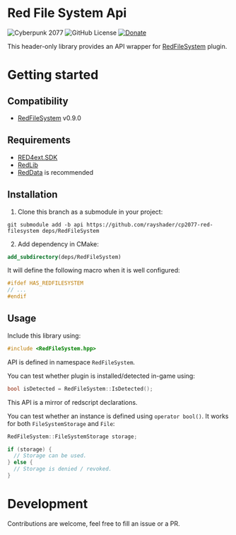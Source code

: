 # Red File System Api
![Cyberpunk 2077](https://img.shields.io/badge/Cyberpunk%202077-v2.12a-blue)
![GitHub License](https://img.shields.io/github/license/rayshader/cp2077-red-filesystem)
[![Donate](https://img.shields.io/badge/donate-buy%20me%20a%20coffee-yellow)](https://www.buymeacoffee.com/lpfreelance)

This header-only library provides an API wrapper for [RedFileSystem] plugin.

# Getting started

## Compatibility
- [RedFileSystem] v0.9.0

## Requirements
- [RED4ext.SDK]
- [RedLib]
- [RedData] is recommended

## Installation

1. Clone this branch as a submodule in your project:
```shell
git submodule add -b api https://github.com/rayshader/cp2077-red-filesystem deps/RedFileSystem
```
2. Add dependency in CMake:
```cmake
add_subdirectory(deps/RedFileSystem)
```

It will define the following macro when it is well configured:
```cpp
#ifdef HAS_REDFILESYSTEM
// ...
#endif
```

## Usage

Include this library using:
```cpp
#include <RedFileSystem.hpp>
```

API is defined in namespace `RedFileSystem`.

You can test whether plugin is installed/detected in-game using:
```cpp
bool isDetected = RedFileSystem::IsDetected();
```

This API is a mirror of redscript declarations.

You can test whether an instance is defined using `operator bool()`. It works 
for both `FileSystemStorage` and `File`:
```cpp
RedFileSystem::FileSystemStorage storage;

if (storage) {
  // Storage can be used.
} else {
  // Storage is denied / revoked.
}
```

# Development
Contributions are welcome, feel free to fill an issue or a PR.

<!-- Table of links -->
[RED4ext.SDK]: https://github.com/WopsS/RED4ext.SDK
[RedLib]: https://github.com/psiberx/cp2077-red-lib
[RedData]: https://github.com/rayshader/cp2077-red-data
[RedFileSystem]: https://github.com/rayshader/cp2077-red-filesystem
